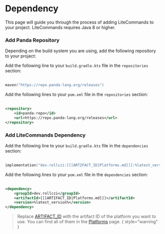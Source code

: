 # Dependency

This page will guide you through the process of adding LiteCommands to your project.
<tip>
LiteCommands requires Java 8 or higher.
</tip>

### Add Panda Repository

Depending on the build system you are using, add the following repository to your project:

<tabs group="languages">
<tab title="Gradle KTS" group-key="gradle">

Add the following line to your `build.gradle.kts` file in the `repositories` section:
<br/><br/>

```kotlin
maven("https://repo.panda-lang.org/releases")
```
</tab>

<tab title="Maven" group-key="maven">

Add the following lines to your `pom.xml` file in the `repositories` section:
<br/><br/>

```xml
<repository>
    <id>panda-repo</id>
    <url>https://repo.panda-lang.org/releases</url>
</repository>
```
</tab>
</tabs>

### Add LiteCommands Dependency

<tabs group="languages">
<tab title="Gradle KTS" group-key="gradle" >

Add the following line to your `build.gradle.kts` file in the `dependencies` section:
<br/><br/>

```kotlin
implementation("dev.rollczi:[[[ARTIFACT_ID|Platforms.md]]]:%latest_version%")
```
</tab>

<tab title="Maven" group-key="maven">

Add the following lines to your `pom.xml` file in the `dependencies` section:
<br/><br/>

```xml
<dependency>
    <groupId>dev.rollczi</groupId>
    <artifactId>[[[ARTIFACT_ID|Platforms.md]]]</artifactId>
    <version>%latest_version%</version>
</dependency>
```
</tab>

</tabs>

> Replace [ARTIFACT_ID](Platforms.md) with the artifact ID of the platform you want to use. 
> You can find all of them in the [Platforms](Platforms.md) page.
{ style="warning" }